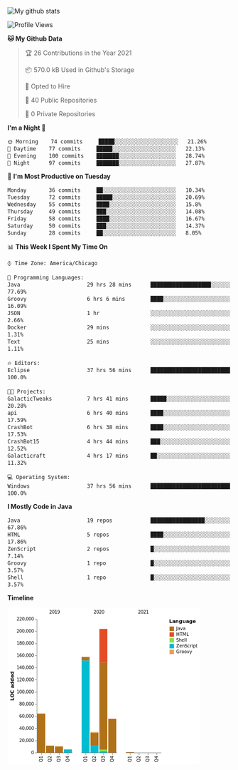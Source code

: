 ![My github stats](https://github-readme-stats.vercel.app/api?username=romvoid95&theme=gruvbox&include_all_commits=true&show_icons=true")

<!--START_SECTION:waka-->
![Profile Views](http://img.shields.io/badge/Profile%20Views-1-blue)

**🐱 My Github Data** 

> 🏆 26 Contributions in the Year 2021
 > 
> 📦 570.0 kB Used in Github's Storage 
 > 
> 💼 Opted to Hire
 > 
> 📜 40 Public Repositories 
 > 
> 🔑 0 Private Repositories  
 > 
**I'm a Night 🦉** 

```text
🌞 Morning    74 commits     █████░░░░░░░░░░░░░░░░░░░░   21.26% 
🌆 Daytime    77 commits     █████░░░░░░░░░░░░░░░░░░░░   22.13% 
🌃 Evening    100 commits    ███████░░░░░░░░░░░░░░░░░░   28.74% 
🌙 Night      97 commits     ███████░░░░░░░░░░░░░░░░░░   27.87%

```
📅 **I'm Most Productive on Tuesday** 

```text
Monday       36 commits     ██░░░░░░░░░░░░░░░░░░░░░░░   10.34% 
Tuesday      72 commits     █████░░░░░░░░░░░░░░░░░░░░   20.69% 
Wednesday    55 commits     ████░░░░░░░░░░░░░░░░░░░░░   15.8% 
Thursday     49 commits     ███░░░░░░░░░░░░░░░░░░░░░░   14.08% 
Friday       58 commits     ████░░░░░░░░░░░░░░░░░░░░░   16.67% 
Saturday     50 commits     ███░░░░░░░░░░░░░░░░░░░░░░   14.37% 
Sunday       28 commits     ██░░░░░░░░░░░░░░░░░░░░░░░   8.05%

```


📊 **This Week I Spent My Time On** 

```text
⌚︎ Time Zone: America/Chicago

💬 Programming Languages: 
Java                     29 hrs 28 mins      ███████████████████░░░░░░   77.69% 
Groovy                   6 hrs 6 mins        ████░░░░░░░░░░░░░░░░░░░░░   16.09% 
JSON                     1 hr                ░░░░░░░░░░░░░░░░░░░░░░░░░   2.66% 
Docker                   29 mins             ░░░░░░░░░░░░░░░░░░░░░░░░░   1.31% 
Text                     25 mins             ░░░░░░░░░░░░░░░░░░░░░░░░░   1.11%

🔥 Editors: 
Eclipse                  37 hrs 56 mins      █████████████████████████   100.0%

🐱‍💻 Projects: 
GalacticTweaks           7 hrs 41 mins       █████░░░░░░░░░░░░░░░░░░░░   20.28% 
api                      6 hrs 40 mins       ████░░░░░░░░░░░░░░░░░░░░░   17.59% 
CrashBot                 6 hrs 38 mins       ████░░░░░░░░░░░░░░░░░░░░░   17.53% 
CrashBot15               4 hrs 44 mins       ███░░░░░░░░░░░░░░░░░░░░░░   12.52% 
Galacticraft             4 hrs 17 mins       ██░░░░░░░░░░░░░░░░░░░░░░░   11.32%

💻 Operating System: 
Windows                  37 hrs 56 mins      █████████████████████████   100.0%

```

**I Mostly Code in Java** 

```text
Java                     19 repos            █████████████████░░░░░░░░   67.86% 
HTML                     5 repos             ████░░░░░░░░░░░░░░░░░░░░░   17.86% 
ZenScript                2 repos             █░░░░░░░░░░░░░░░░░░░░░░░░   7.14% 
Groovy                   1 repo              █░░░░░░░░░░░░░░░░░░░░░░░░   3.57% 
Shell                    1 repo              █░░░░░░░░░░░░░░░░░░░░░░░░   3.57%

```


**Timeline**

![Chart not found](https://raw.githubusercontent.com/ROMVoid95/ROMVoid95/master/charts/bar_graph.png) 


<!--END_SECTION:waka-->
